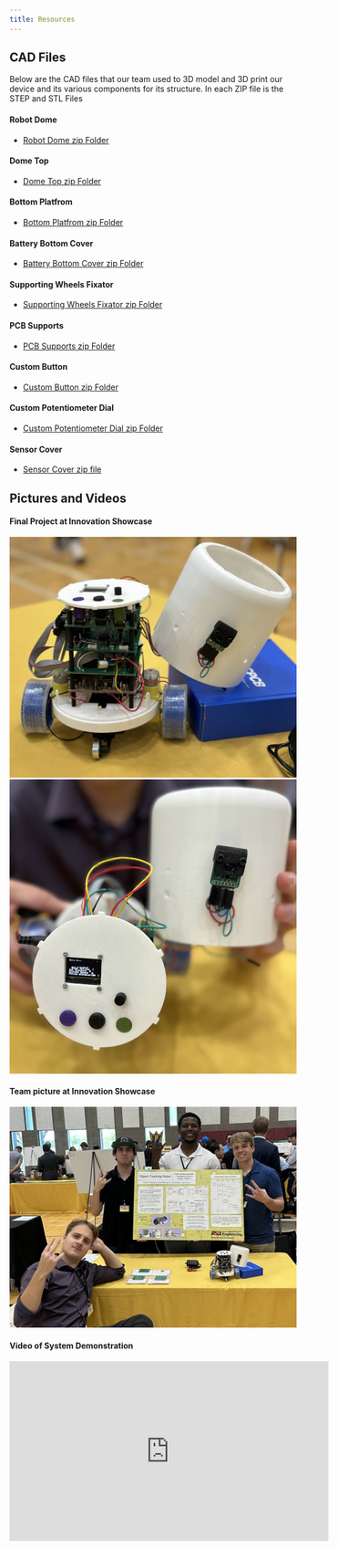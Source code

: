 ```yaml
---
title: Resources
---
```


## CAD Files
Below are the CAD files that our team used to 3D model and 3D print our device and its various components for its structure. In each ZIP file is the STEP and STL Files
#### Robot Dome
- [Robot Dome zip Folder](Robot_Dome.zip)
#### Dome Top
- [Dome Top zip Folder](Dome_Top.zip)
#### Bottom Platfrom
- [Bottom Platfrom zip Folder](Bottom_Platform.zip)
#### Battery Bottom Cover
- [Battery Bottom Cover zip Folder](Battery_Bottom_Cover.zip)
#### Supporting Wheels Fixator
- [Supporting Wheels Fixator zip Folder](Suppoting_Wheel_Fixator.zip)
#### PCB Supports
- [PCB Supports zip Folder](PCB_Supports.zip)
#### Custom Button
- [Custom Button zip Folder](Custom_Button.zip)
#### Custom Potentiometer Dial
- [Custom Potentiometer Dial zip Folder](Custom_Potentiometer_Dial.zip)
#### Sensor Cover
- [Sensor Cover zip file](Sensor_Cover.zip)

## Pictures and Videos
#### Final Project at Innovation Showcase
![View of all PCBS](EGR314_Robot_Complete.jpg)
![Top view of PCBs](EGR314_Robot_Topview.jpg)
#### Team picture at Innovation Showcase
![Team 204 at Showcase](Team204_at_Innovation_Showcase.jpg)
#### Video of System Demonstration
<iframe width="560" height="315" src="https://www.youtube.com/embed/6ImcAh9Klm4?si=FQz7dtPLLUcLQ3Gx" title="YouTube video player" frameborder="0" allow="accelerometer; autoplay; clipboard-write; encrypted-media; gyroscope; picture-in-picture; web-share" referrerpolicy="strict-origin-when-cross-origin" allowfullscreen></iframe>




